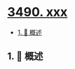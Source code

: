 # [3490. xxx](https://github.com/Tdahuyou/TNotes.leetcode/tree/main/notes/3490.%20xxx)

<!-- region:toc -->

- [1. 📝 概述](#1--概述)

<!-- endregion:toc -->

## 1. 📝 概述

